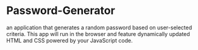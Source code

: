 # Password-Generator
an application that generates a random password based on user-selected criteria. This app will run in the browser and feature dynamically updated HTML and CSS powered by your JavaScript code.
